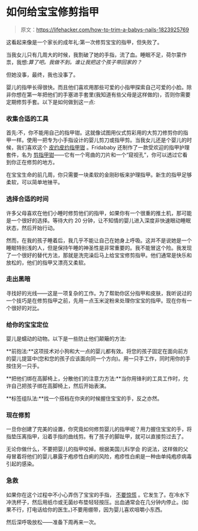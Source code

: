 # 如何给宝宝修剪指甲

> 原文：<https://lifehacker.com/how-to-trim-a-babys-nails-1823925769>

这看起来像是一个家长的成年礼:第一次修剪宝宝的指甲，但失败了。



当我女儿只有几周大的时候，我割破了她的手指，流了血。睡眠不足，荷尔蒙作祟，我想:*算了吧。我做不到。谁让我把这个孩子带回家的？*

但她没事，最终，我也没事了。

婴儿的指甲长得很快。而且他们喜欢用那些可爱的小指甲探索自己可爱的小脸。除非你想在第一年把他们的手塞进手套里(我知道有些父母是这样做的)，否则你需要定期修剪手套。以下是如何做到这一点:

### 收集合适的工具

首先:不，你不能用自己的指甲钳。这就像试图用仪式剪彩用的大剪刀修剪你的指甲一样。使用一把专为小手指设计的婴儿剪刀或指甲剪。当我女儿还是个婴儿的时候，我们喜欢这个 [皮约皮约指甲钳](https://www.amazon.com/Piyo-Baby-Nail-Clipper/dp/B00EFQXDXG?asc_campaign=InlineText&asc_refurl=https://lifehacker.com/how-to-trim-a-babys-nails-1823925769&asc_source=&tag=kinjalifehackerlink-20&th=1) 。Fridababy 还制作了一款受欢迎的指甲护理套件，名为 [剪指甲钳](https://www.amazon.com/NailFrida-SnipperClipper-Set-Fridababy-essential/dp/B01644OCVS?asc_campaign=InlineText&asc_refurl=https://lifehacker.com/how-to-trim-a-babys-nails-1823925769&asc_source=&tag=kinjalifehackerlink-20)——它有一个弯曲的刀片和一个“窥视孔”，你可以透过它看到你正在修剪的地方。

在宝宝生命的前几周，你只需要一块柔软的金刚砂板来护理指甲。新生的指甲足够柔软，可以简单地锉平。

### 选择合适的时间

许多父母喜欢在他们小睡时修剪他们的指甲，如果你有一个很重的推土机，那可能是一个很好的选择。等待大约 20 分钟，让不知情的婴儿进入深度非快速眼动睡眠状态，然后开始行动。

然而，在我的孩子睡着后，我几乎不能让自己在她身上呼吸。这并不是说她是一个睡眠特别浅的人，但是保持午睡的神圣性是非常重要的。我不能冒这个险。我发现了一个很好的替代方法，那就是洗完澡后马上给宝宝修剪指甲。他们通常是快乐和放松的，他们的指甲又漂亮又柔软。

### 走出黑暗

寻找好的光线——这是一项复杂的工作。为了帮助你区分指甲和皮肤，我听说过的一个技巧是在修剪指甲之前，先用一点玉米淀粉来处理你宝宝的指甲。现在你有一个很好的对比。

### 给你的宝宝定位

婴儿是蠕动的动物。以下是一些防止他们颠簸的方法:

**前抱法:**这项技术对小狗和大一点的婴儿都有效。将您的孩子固定在面向前方的婴儿提篮中(您和您的孩子应该面向同一个方向)。用一只手工作，同时用你的手按住另一只手。

**把他们绑在高脚椅上，分散他们的注意力方法:**当你用锋利的工具工作时，允许自己把孩子绑在高脚椅上，然后开始表演。

**标签组队法:**找一个搭档在你夹的时候握住宝宝的手，反之亦然。

### 现在修剪

一旦你创建了完美的设置，你究竟如何修剪婴儿的指甲呢？用力握住宝宝的手，将指垫压离指甲，沿着手指的曲线剪。有了孩子的脚趾甲，就可以直接剪过去了。

无论你做什么，不要把婴儿的指甲咬掉。根据美国儿科学会 的说法，这样做的父母冒着将他们的婴儿暴露于疱疹性白痢的风险，疱疹性白痢是一种由单纯疱疹病毒引起的感染。

### 急救

如果你在这个过程中不小心弄伤了宝宝的手指， [不要惊慌](https://offspring.lifehacker.com/how-to-not-freak-out-when-your-kid-gets-hurt-1823843594) 。它发生了。在冷水下冲洗杯子，然后用纸巾或无菌纱布垫轻轻按压。出血通常会在几分钟内停止。(如果不行，打电话给你的医生。)不要用绷带，因为婴儿喜欢咀嚼小东西。

然后深呼吸放松——准备下周再来一次。